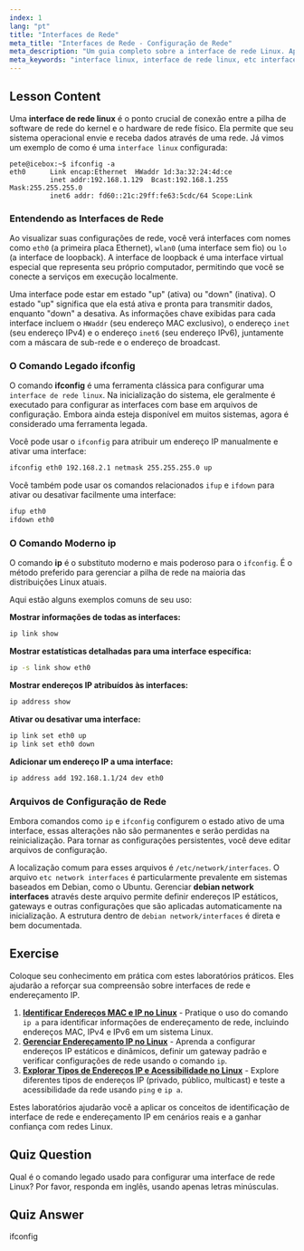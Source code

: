 ```yaml
---
index: 1
lang: "pt"
title: "Interfaces de Rede"
meta_title: "Interfaces de Rede - Configuração de Rede"
meta_description: "Um guia completo sobre a interface de rede Linux. Aprenda a usar ifconfig e o moderno comando ip, e entenda arquivos de configuração como /etc/network/interfaces, especialmente em sistemas Debian."
meta_keywords: "interface linux, interface de rede linux, etc interfaces de rede, interfaces de rede debian, ifconfig, comando ip, configuração de rede, rede linux"
---
```


## Lesson Content

Uma **interface de rede linux** é o ponto crucial de conexão entre a pilha de software de rede do kernel e o hardware de rede físico. Ela permite que seu sistema operacional envie e receba dados através de uma rede. Já vimos um exemplo de como é uma `interface linux` configurada:

```plaintext
pete@icebox:~$ ifconfig -a
eth0      Link encap:Ethernet  HWaddr 1d:3a:32:24:4d:ce
          inet addr:192.168.1.129  Bcast:192.168.1.255  Mask:255.255.255.0
          inet6 addr: fd60::21c:29ff:fe63:5cdc/64 Scope:Link
```

### Entendendo as Interfaces de Rede

Ao visualizar suas configurações de rede, você verá interfaces com nomes como `eth0` (a primeira placa Ethernet), `wlan0` (uma interface sem fio) ou `lo` (a interface de loopback). A interface de loopback é uma interface virtual especial que representa seu próprio computador, permitindo que você se conecte a serviços em execução localmente.

Uma interface pode estar em estado "up" (ativa) ou "down" (inativa). O estado "up" significa que ela está ativa e pronta para transmitir dados, enquanto "down" a desativa. As informações chave exibidas para cada interface incluem o `HWaddr` (seu endereço MAC exclusivo), o endereço `inet` (seu endereço IPv4) e o endereço `inet6` (seu endereço IPv6), juntamente com a máscara de sub-rede e o endereço de broadcast.

### O Comando Legado ifconfig

O comando **ifconfig** é uma ferramenta clássica para configurar uma `interface de rede linux`. Na inicialização do sistema, ele geralmente é executado para configurar as interfaces com base em arquivos de configuração. Embora ainda esteja disponível em muitos sistemas, agora é considerado uma ferramenta legada.

Você pode usar o `ifconfig` para atribuir um endereço IP manualmente e ativar uma interface:

```bash
ifconfig eth0 192.168.2.1 netmask 255.255.255.0 up
```

Você também pode usar os comandos relacionados `ifup` e `ifdown` para ativar ou desativar facilmente uma interface:

```bash
ifup eth0
ifdown eth0
```

### O Comando Moderno ip

O comando **ip** é o substituto moderno e mais poderoso para o `ifconfig`. É o método preferido para gerenciar a pilha de rede na maioria das distribuições Linux atuais.

Aqui estão alguns exemplos comuns de seu uso:

**Mostrar informações de todas as interfaces:**

```bash
ip link show
```

**Mostrar estatísticas detalhadas para uma interface específica:**

```bash
ip -s link show eth0
```

**Mostrar endereços IP atribuídos às interfaces:**

```bash
ip address show
```

**Ativar ou desativar uma interface:**

```bash
ip link set eth0 up
ip link set eth0 down
```

**Adicionar um endereço IP a uma interface:**

```bash
ip address add 192.168.1.1/24 dev eth0
```

### Arquivos de Configuração de Rede

Embora comandos como `ip` e `ifconfig` configurem o estado ativo de uma interface, essas alterações não são permanentes e serão perdidas na reinicialização. Para tornar as configurações persistentes, você deve editar arquivos de configuração.

A localização comum para esses arquivos é `/etc/network/interfaces`. O arquivo `etc network interfaces` é particularmente prevalente em sistemas baseados em Debian, como o Ubuntu. Gerenciar **debian network interfaces** através deste arquivo permite definir endereços IP estáticos, gateways e outras configurações que são aplicadas automaticamente na inicialização. A estrutura dentro de `debian network/interfaces` é direta e bem documentada.

## Exercise

Coloque seu conhecimento em prática com estes laboratórios práticos. Eles ajudarão a reforçar sua compreensão sobre interfaces de rede e endereçamento IP.

1.  **[Identificar Endereços MAC e IP no Linux](https://labex.io/pt/labs/comptia-identify-mac-and-ip-addresses-in-linux-592731)** - Pratique o uso do comando `ip a` para identificar informações de endereçamento de rede, incluindo endereços MAC, IPv4 e IPv6 em um sistema Linux.
2.  **[Gerenciar Endereçamento IP no Linux](https://labex.io/pt/labs/comptia-manage-ip-addressing-in-linux-592736)** - Aprenda a configurar endereços IP estáticos e dinâmicos, definir um gateway padrão e verificar configurações de rede usando o comando `ip`.
3.  **[Explorar Tipos de Endereços IP e Acessibilidade no Linux](https://labex.io/pt/labs/comptia-explore-ip-address-types-and-reachability-in-linux-592780)** - Explore diferentes tipos de endereços IP (privado, público, multicast) e teste a acessibilidade da rede usando `ping` e `ip a`.

Estes laboratórios ajudarão você a aplicar os conceitos de identificação de interface de rede e endereçamento IP em cenários reais e a ganhar confiança com redes Linux.

## Quiz Question

Qual é o comando legado usado para configurar uma interface de rede Linux? Por favor, responda em inglês, usando apenas letras minúsculas.

## Quiz Answer

ifconfig
